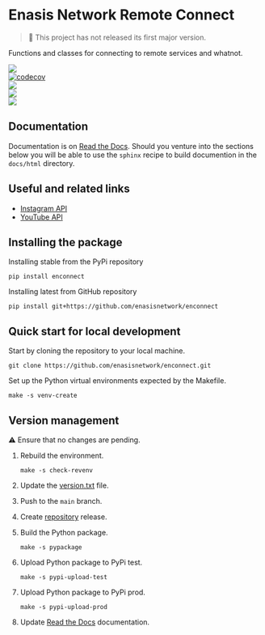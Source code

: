 # Enasis Network Remote Connect

> :children_crossing: This project has not released its first major version.

Functions and classes for connecting to remote services and whatnot.

[![](https://img.shields.io/github/actions/workflow/status/enasisnetwork/enconnect/build.yml?style=flat-square&label=GitHub%20actions)](https://github.com/enasisnetwork/enconnect/actions)<br>
[![codecov](https://img.shields.io/codecov/c/github/enasisnetwork/enconnect?token=7PGOXKJU0E&style=flat-square&logoColor=FFFFFF&label=Coverage)](https://codecov.io/gh/enasisnetwork/enconnect)<br>
[![](https://img.shields.io/readthedocs/enconnect?style=flat-square&label=Read%20the%20Docs)](https://enconnect.readthedocs.io)<br>
[![](https://img.shields.io/pypi/v/enconnect.svg?style=flat-square&label=PyPi%20version)](https://pypi.org/project/enconnect)<br>
[![](https://img.shields.io/pypi/dm/enconnect?style=flat-square&label=PyPi%20downloads)](https://pypi.org/project/enconnect)

## Documentation
Documentation is on [Read the Docs](https://enconnect.readthedocs.io).
Should you venture into the sections below you will be able to use the
`sphinx` recipe to build documention in the `docs/html` directory.

## Useful and related links
- [Instagram API](https://developers.facebook.com/docs/instagram-basic-display-api/reference/media)
- [YouTube API](https://developers.google.com/youtube/v3/docs)

## Installing the package
Installing stable from the PyPi repository
```
pip install enconnect
```
Installing latest from GitHub repository
```
pip install git+https://github.com/enasisnetwork/enconnect
```

## Quick start for local development
Start by cloning the repository to your local machine.
```
git clone https://github.com/enasisnetwork/enconnect.git
```
Set up the Python virtual environments expected by the Makefile.
```
make -s venv-create
```

## Version management
:warning: Ensure that no changes are pending.

1. Rebuild the environment.
   ```
   make -s check-revenv
   ```

1. Update the [version.txt](enconnect/version.txt) file.

1. Push to the `main` branch.

1. Create [repository](https://github.com/enasisnetwork/enconnect) release.

1. Build the Python package.<br>
   ```
   make -s pypackage
   ```

1. Upload Python package to PyPi test.
   ```
   make -s pypi-upload-test
   ```

1. Upload Python package to PyPi prod.
   ```
   make -s pypi-upload-prod
   ```

1. Update [Read the Docs](https://enconnect.readthedocs.io) documentation.
